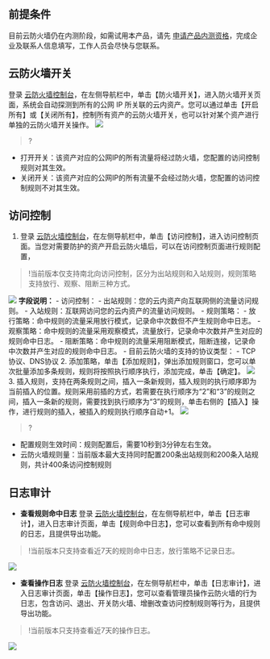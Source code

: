 ## 前提条件
目前云防火墙仍在内测阶段，如需试用本产品，请先 [申请产品内测资格]( https://cloud.tencent.com/apply/p/6mqsuwiacdn)，完成企业及联系人信息填写，工作人员会尽快与您联系。
## 云防火墙开关
登录 [云防火墙控制台](https://console.cloud.tencent.com/cfw)，在左侧导航栏中，单击【防火墙开关】，进入防火墙开关页面，系统会自动探测到所有的公网 IP 所关联的云内资产。您可以通过单击【开启所有】或【关闭所有】，控制所有资产的云防火墙开关，也可以针对某个资产进行单独的云防火墙开关操作。
![](https://main.qcloudimg.com/raw/373e458eb2f5cacc8b1b65133e722f7d.png)
>?
- 打开开关：该资产对应的公网IP的所有流量将经过防火墙，您配置的访问控制规则对其生效。
- 关闭开关：该资产对应的公网IP的所有流量不会经过防火墙，您配置的访问控制规则不对其生效。
## 访问控制

1. 登录 [云防火墙控制台](https://console.cloud.tencent.com/cfw)，在左侧导航栏中，单击【访问控制】，进入访问控制页面。当您对需要防护的资产开启云防火墙后，可以在访问控制页面进行规则配置，
>!当前版本仅支持南北向访问控制，区分为出站规则和入站规则，规则策略支持放行、观察、阻断三种方式。
>
![](https://main.qcloudimg.com/raw/e24dd5dd7db01bf28a49500569674377.png)
**字段说明：**
	- 访问控制：
		- 出站规则：您的云内资产向互联网侧的流量访问规则。
		- 入站规则：互联网访问您的云内资产的流量访问规则。
	- 规则策略：
		- 放行策略：命中规则的流量采用放行模式，记录命中次数但不产生规则命中日志。
		- 观察策略：命中规则的流量采用观察模式，流量放行，记录命中次数并产生对应的规则命中日志。
		- 阻断策略：命中规则的流量采用阻断模式，阻断连接，记录命中次数并产生对应的规则命中日志。
	- 目前云防火墙的支持的协议类型：
		- TCP协议、DNS协议
2. 添加策略，单击【添加规则】，弹出添加规则窗口，您可以单次批量添加多条规则，规则将按照执行顺序执行，添加完成，单击【确定】。
![](https://main.qcloudimg.com/raw/4df2f626e72960dfc7a6efead6520ef9.png)
3. 插入规则，支持在两条规则之间，插入一条新规则，插入规则的执行顺序即为当前插入的位置。规则采用前插的方式，若需要在执行顺序为“2”和“3”的规则之间，插入一条新的规则，需要找到执行顺序为“3”的规则，单击右侧的【插入】操作，进行规则的插入，被插入的规则执行顺序自动+1。
![](https://main.qcloudimg.com/raw/ca28af4b548e976ee75313cd3fc2feb8.png)

>?
- 配置规则生效时间：规则配置后，需要10秒到3分钟左右生效。
- 云防火墙规则量：当前版本最大支持同时配置200条出站规则和200条入站规则，共计400条访问控制规则

## 日志审计
- **查看规则命中日志**
登录 [云防火墙控制台](https://console.cloud.tencent.com/cfw)，在左侧导航栏中，单击【日志审计】，进入日志审计页面，单击【规则命中日志】，您可以查看到所有命中规则的日志，且提供导出功能。
>!当前版本只支持查看近7天的规则命中日志，放行策略不记录日志。
>
![](https://main.qcloudimg.com/raw/844f6f4b5c26f6f40d191eb6445de9db.png)
- **查看操作日志**
登录 [云防火墙控制台](https://console.cloud.tencent.com/cfw)，在左侧导航栏中，单击【日志审计】，进入日志审计页面，单击【操作日志】，您可以查看管理员操作云防火墙的行为日志，包含访问、退出、开关防火墙、增删改查访问控制规则等行为，且提供导出功能。
>!当前版本只支持查看近7天的操作日志。
>
![](https://main.qcloudimg.com/raw/c45427ba22459e5fdb5e215d4c984605.png)

